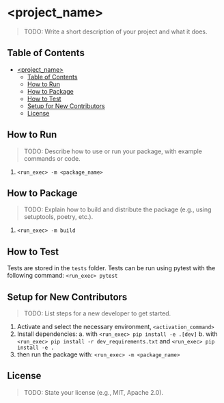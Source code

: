 # <project_name>

> TODO: Write a short description of your project and what it does.

## Table of Contents

- [\<project\_name\>](#project_name)
  - [Table of Contents](#table-of-contents)
  - [How to Run](#how-to-run)
  - [How to Package](#how-to-package)
  - [How to Test](#how-to-test)
  - [Setup for New Contributors](#setup-for-new-contributors)
  - [License](#license)

## How to Run

> TODO: Describe how to use or run your package, with example commands or code.
1. `<run_exec> -m <package_name>`

## How to Package

> TODO: Explain how to build and distribute the package (e.g., using setuptools, poetry, etc.).

1. `<run_exec> -m build`


## How to Test
Tests are stored in the `tests` folder. Tests can be run using pytest with the following command:
`<run_exec> pytest`

## Setup for New Contributors

> TODO: List steps for a new developer to get started.

1. Activate and select the necessary environment, `<activation_command>`
2. Install dependencies:
    a. with `<run_exec> pip install -e .[dev]`
    b. with `<run_exec> pip install -r dev_requirements.txt` and `<run_exec> pip install -e .`
3. then run the package with: `<run_exec> -m <package_name>`


## License

> TODO: State your license (e.g., MIT, Apache 2.0).
